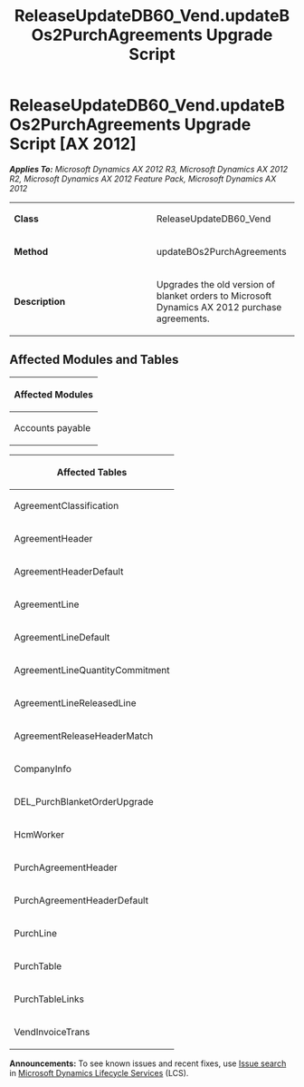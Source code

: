 ﻿---
title: ReleaseUpdateDB60_Vend.updateBOs2PurchAgreements Upgrade Script
TOCTitle: ReleaseUpdateDB60_Vend.updateBOs2PurchAgreements Upgrade Script
ms:assetid: 8fd8bfef-53f6-ea74-6b49-ceda21d63e56
ms:mtpsurl: https://msdn.microsoft.com/en-us/library/JJ736552(v=AX.60)
ms:contentKeyID: 49709741
ms.date: 05/18/2015
mtps_version: v=AX.60
---

# ReleaseUpdateDB60\_Vend.updateBOs2PurchAgreements Upgrade Script [AX 2012]


_**Applies To:** Microsoft Dynamics AX 2012 R3, Microsoft Dynamics AX 2012 R2, Microsoft Dynamics AX 2012 Feature Pack, Microsoft Dynamics AX 2012_

<table>
<colgroup>
<col style="width: 50%" />
<col style="width: 50%" />
</colgroup>
<tbody>
<tr class="odd">
<td><p><strong>Class</strong></p></td>
<td><p>ReleaseUpdateDB60_Vend</p></td>
</tr>
<tr class="even">
<td><p><strong>Method</strong></p></td>
<td><p>updateBOs2PurchAgreements</p></td>
</tr>
<tr class="odd">
<td><p><strong>Description</strong></p></td>
<td><p>Upgrades the old version of blanket orders to Microsoft Dynamics AX 2012 purchase agreements.</p></td>
</tr>
</tbody>
</table>


## Affected Modules and Tables

<table>
<colgroup>
<col style="width: 100%" />
</colgroup>
<thead>
<tr class="header">
<th><p>Affected Modules</p></th>
</tr>
</thead>
<tbody>
<tr class="odd">
<td><p>Accounts payable</p></td>
</tr>
</tbody>
</table>


<table>
<colgroup>
<col style="width: 100%" />
</colgroup>
<thead>
<tr class="header">
<th><p>Affected Tables</p></th>
</tr>
</thead>
<tbody>
<tr class="odd">
<td><p>AgreementClassification</p></td>
</tr>
<tr class="even">
<td><p>AgreementHeader</p></td>
</tr>
<tr class="odd">
<td><p>AgreementHeaderDefault</p></td>
</tr>
<tr class="even">
<td><p>AgreementLine</p></td>
</tr>
<tr class="odd">
<td><p>AgreementLineDefault</p></td>
</tr>
<tr class="even">
<td><p>AgreementLineQuantityCommitment</p></td>
</tr>
<tr class="odd">
<td><p>AgreementLineReleasedLine</p></td>
</tr>
<tr class="even">
<td><p>AgreementReleaseHeaderMatch</p></td>
</tr>
<tr class="odd">
<td><p>CompanyInfo</p></td>
</tr>
<tr class="even">
<td><p>DEL_PurchBlanketOrderUpgrade</p></td>
</tr>
<tr class="odd">
<td><p>HcmWorker</p></td>
</tr>
<tr class="even">
<td><p>PurchAgreementHeader</p></td>
</tr>
<tr class="odd">
<td><p>PurchAgreementHeaderDefault</p></td>
</tr>
<tr class="even">
<td><p>PurchLine</p></td>
</tr>
<tr class="odd">
<td><p>PurchTable</p></td>
</tr>
<tr class="even">
<td><p>PurchTableLinks</p></td>
</tr>
<tr class="odd">
<td><p>VendInvoiceTrans</p></td>
</tr>
</tbody>
</table>

  
**Announcements:** To see known issues and recent fixes, use [Issue search](http://go.microsoft.com/fwlink/?linkid=389258) in [Microsoft Dynamics Lifecycle Services](http://go.microsoft.com/fwlink/?linkid=306505) (LCS).

